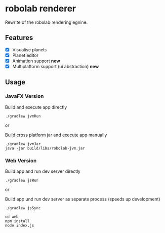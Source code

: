 # robolab renderer

Rewrite of the robolab rendering egnine. 

## Features

- [x] Visualise planets
- [x] Planet editor
- [x] Animation support **new**
- [x] Multiplatform support (ui abstraction) **new** 

## Usage

### JavaFX Version

Build and execute app directly
```shell script
./gradlew jvmRun
```

or

Build cross platform jar and execute app manually
```shell script
./gradlew jvmJar
java -jar build/libs/robolab-jvm.jar
```

### Web Version

Build app and run dev server directly
```shell script
./gradlew jsRun
```

or

Build app und run dev server as separate process (speeds up development)
```shell script
./gradlew jsSync

cd web
npm install
node index.js
```
